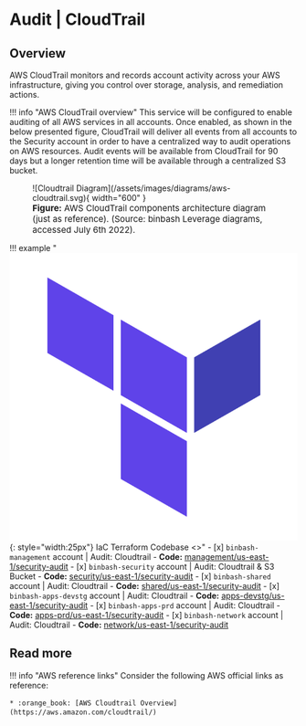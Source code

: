 # Audit | CloudTrail

## Overview
AWS CloudTrail monitors and records account activity across your AWS infrastructure, 
giving you control over storage, analysis, and remediation actions.

!!! info "AWS CloudTrail overview"
    This service will be configured to enable auditing of all AWS services in all accounts.
    Once enabled, as shown in the below presented figure, CloudTrail will deliver all events 
    from all accounts to the Security account in order to have a centralized way to audit 
    operations on AWS resources.
    Audit events will be available from CloudTrail for 90 days but a longer retention 
    time will be available through a centralized S3 bucket.

<figure markdown>
  ![Cloudtrail Diagram](/assets/images/diagrams/aws-cloudtrail.svg){ width="600" }
    <figcaption style="font-size:15px">
    <b>Figure:</b> AWS CloudTrail components architecture diagram (just as reference).
    (Source: binbash Leverage diagrams, accessed July 6th 2022).
    </figcaption>
</figure>

!!! example "![leverage-tf](/assets/images/logos/terraform.png "Terraform"){: style="width:25px"} IaC Terraform Codebase <>"
    - [x] `binbash-management` account | Audit: Cloudtrail
        - **Code:** [management/us-east-1/security-audit](https://github.com/binbashar/le-tf-infra-aws/tree/master/management/us-east-1/security-audit)
    - [x] `binbash-security` account | Audit: Cloudtrail & S3 Bucket
        - **Code:** [security/us-east-1/security-audit](https://github.com/binbashar/le-tf-infra-aws/tree/master/security/us-east-1/security-audit)
    - [x] `binbash-shared` account | Audit: Cloudtrail
        - **Code:** [shared/us-east-1/security-audit](https://github.com/binbashar/le-tf-infra-aws/tree/master/shared/us-east-1/security-audit)
    - [x] `binbash-apps-devstg` account | Audit: Cloudtrail
        - **Code:** [apps-devstg/us-east-1/security-audit](https://github.com/binbashar/le-tf-infra-aws/tree/master/apps-devstg/us-east-1/security-audit)
    - [x] `binbash-apps-prd` account | Audit: Cloudtrail
        - **Code:** [apps-prd/us-east-1/security-audit](https://github.com/binbashar/le-tf-infra-aws/tree/master/apps-prd/us-east-1/security-audit)
    - [x] `binbash-network` account | Audit: Cloudtrail
        - **Code:** [network/us-east-1/security-audit](https://github.com/binbashar/le-tf-infra-aws/tree/master/network/us-east-1/security-audit)

## Read more
!!! info "AWS reference links"
    Consider the following AWS official links as reference:
    
    * :orange_book: [AWS Cloudtrail Overview](https://aws.amazon.com/cloudtrail/)
